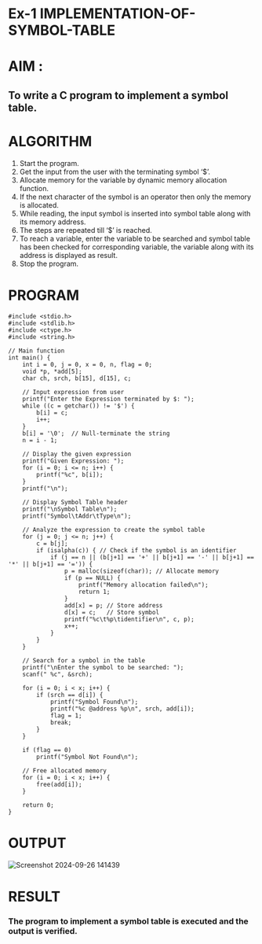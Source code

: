 # Ex-1 IMPLEMENTATION-OF-SYMBOL-TABLE
# AIM :
## To write a C program to implement a symbol table.
# ALGORITHM
1.	Start the program.
2.	Get the input from the user with the terminating symbol ‘$’.
3.	Allocate memory for the variable by dynamic memory allocation function.
4.	If the next character of the symbol is an operator then only the memory is allocated.
5.	While reading, the input symbol is inserted into symbol table along with its memory address.
6.	The steps are repeated till ‘$’ is reached.
7.	To reach a variable, enter the variable to be searched and symbol table has been checked for corresponding variable, the variable along with its address is displayed as result.
8.	Stop the program. 
# PROGRAM
```
#include <stdio.h>
#include <stdlib.h>
#include <ctype.h>
#include <string.h>

// Main function
int main() {
    int i = 0, j = 0, x = 0, n, flag = 0;
    void *p, *add[5];
    char ch, srch, b[15], d[15], c;

    // Input expression from user
    printf("Enter the Expression terminated by $: ");
    while ((c = getchar()) != '$') {
        b[i] = c;
        i++;
    }
    b[i] = '\0';  // Null-terminate the string
    n = i - 1;

    // Display the given expression
    printf("Given Expression: ");
    for (i = 0; i <= n; i++) {
        printf("%c", b[i]);
    }
    printf("\n");

    // Display Symbol Table header
    printf("\nSymbol Table\n");
    printf("Symbol\tAddr\tType\n");

    // Analyze the expression to create the symbol table
    for (j = 0; j <= n; j++) {
        c = b[j];
        if (isalpha(c)) { // Check if the symbol is an identifier
            if (j == n || (b[j+1] == '+' || b[j+1] == '-' || b[j+1] == '*' || b[j+1] == '=')) {
                p = malloc(sizeof(char)); // Allocate memory
                if (p == NULL) {
                    printf("Memory allocation failed\n");
                    return 1;
                }
                add[x] = p; // Store address
                d[x] = c;   // Store symbol
                printf("%c\t%p\tidentifier\n", c, p);
                x++;
            }
        }
    }

    // Search for a symbol in the table
    printf("\nEnter the symbol to be searched: ");
    scanf(" %c", &srch);

    for (i = 0; i < x; i++) {
        if (srch == d[i]) {
            printf("Symbol Found\n");
            printf("%c @address %p\n", srch, add[i]);
            flag = 1;
            break;
        }
    }

    if (flag == 0)
        printf("Symbol Not Found\n");

    // Free allocated memory
    for (i = 0; i < x; i++) {
        free(add[i]);
    }

    return 0;
}
```
# OUTPUT

![Screenshot 2024-09-26 141439](https://github.com/user-attachments/assets/4e5850d4-12be-4a16-aace-bbf7ea766ee3)

# RESULT
### The program to implement a symbol table is executed and the output is verified.
